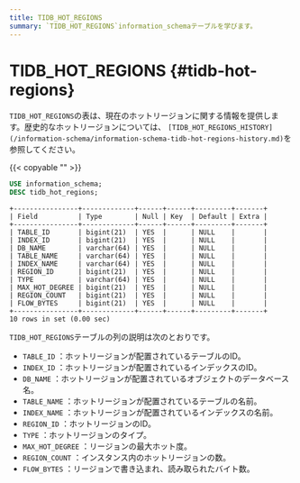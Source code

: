 ```yaml
---
title: TIDB_HOT_REGIONS
summary: `TIDB_HOT_REGIONS`information_schemaテーブルを学びます。
---
```


# TIDB_HOT_REGIONS {#tidb-hot-regions}

`TIDB_HOT_REGIONS`の表は、現在のホットリージョンに関する情報を提供します。歴史的なホットリージョンについては、 `[TIDB_HOT_REGIONS_HISTORY](/information-schema/information-schema-tidb-hot-regions-history.md)`を参照してください。

{{< copyable "" >}}

```sql
USE information_schema;
DESC tidb_hot_regions;
```

```
+----------------+-------------+------+------+---------+-------+
| Field          | Type        | Null | Key  | Default | Extra |
+----------------+-------------+------+------+---------+-------+
| TABLE_ID       | bigint(21)  | YES  |      | NULL    |       |
| INDEX_ID       | bigint(21)  | YES  |      | NULL    |       |
| DB_NAME        | varchar(64) | YES  |      | NULL    |       |
| TABLE_NAME     | varchar(64) | YES  |      | NULL    |       |
| INDEX_NAME     | varchar(64) | YES  |      | NULL    |       |
| REGION_ID      | bigint(21)  | YES  |      | NULL    |       |
| TYPE           | varchar(64) | YES  |      | NULL    |       |
| MAX_HOT_DEGREE | bigint(21)  | YES  |      | NULL    |       |
| REGION_COUNT   | bigint(21)  | YES  |      | NULL    |       |
| FLOW_BYTES     | bigint(21)  | YES  |      | NULL    |       |
+----------------+-------------+------+------+---------+-------+
10 rows in set (0.00 sec)
```

`TIDB_HOT_REGIONS`テーブルの列の説明は次のとおりです。

-   `TABLE_ID` ：ホットリージョンが配置されているテーブルのID。
-   `INDEX_ID` ：ホットリージョンが配置されているインデックスのID。
-   `DB_NAME` ：ホットリージョンが配置されているオブジェクトのデータベース名。
-   `TABLE_NAME` ：ホットリージョンが配置されているテーブルの名前。
-   `INDEX_NAME` ：ホットリージョンが配置されているインデックスの名前。
-   `REGION_ID` ：ホットリージョンのID。
-   `TYPE` ：ホットリージョンのタイプ。
-   `MAX_HOT_DEGREE` ：リージョンの最大ホット度。
-   `REGION_COUNT` ：インスタンス内のホットリージョンの数。
-   `FLOW_BYTES` ：リージョンで書き込まれ、読み取られたバイト数。

